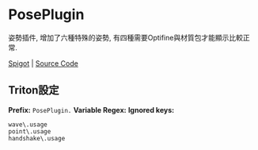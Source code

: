 # PosePlugin

姿勢插件, 增加了六種特殊的姿勢, 有四種需要Optifine與材質包才能顯示比較正常.

[Spigot](https://github.com/armagidon-exception/PosePlugin) | [Source Code](https://github.com/armagidon-exception/PosePlugin)

## Triton設定

**Prefix:** `PosePlugin.`
**Variable Regex:** 
**Ignored keys:**

```
wave\.usage
point\.usage
handshake\.usage
```
